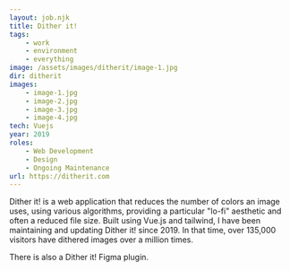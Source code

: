 ```yaml
---
layout: job.njk
title: Dither it!
tags: 
    - work
    - environment
    - everything
image: /assets/images/ditherit/image-1.jpg
dir: ditherit
images:
    - image-1.jpg
    - image-2.jpg
    - image-3.jpg
    - image-4.jpg 
tech: Vuejs
year: 2019
roles:
    - Web Development
    - Design
    - Ongoing Maintenance
url: https://ditherit.com
---
```


Dither it! is a web application that reduces the number of colors an image uses, using various algorithms, providing a particular "lo-fi" aesthetic and often a reduced file size. Built using Vue.js and tailwind, I have been maintaining and updating Dither it! since 2019. In that time, over 135,000 visitors have dithered images over a million times. 

There is also a Dither it! Figma plugin.
